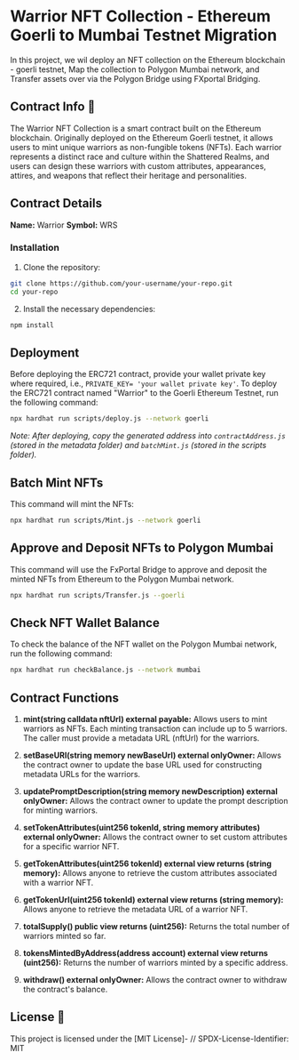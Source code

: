 # Warrior NFT Collection - Ethereum Goerli to Mumbai Testnet Migration

In this project, we wil deploy an NFT collection on the Ethereum blockchain - goerli testnet, Map the collection to Polygon Mumbai network, and Transfer assets over via the Polygon Bridge using FXportal Bridging.

## Contract Info 📑

The Warrior NFT Collection is a smart contract built on the Ethereum blockchain. Originally deployed on the Ethereum Goerli testnet, it allows users to mint unique warriors as non-fungible tokens (NFTs). Each warrior represents a distinct race and culture within the Shattered Realms, and users can design these warriors with custom attributes, appearances, attires, and weapons that reflect their heritage and personalities.

## Contract Details 

**Name:** Warrior
**Symbol:** WRS

### Installation

1. Clone the repository:

```bash
git clone https://github.com/your-username/your-repo.git
cd your-repo
```

2. Install the necessary dependencies:

```bash
npm install
```

## Deployment

Before deploying the ERC721 contract, provide your wallet private key where required, i.e., `PRIVATE_KEY= 'your wallet private key'`. To deploy the ERC721 contract named "Warrior" to the Goerli Ethereum Testnet, run the following command:

```bash
npx hardhat run scripts/deploy.js --network goerli
```

_Note: After deploying, copy the generated address into `contractAddress.js` (stored in the metadata folder) and `batchMint.js` (stored in the scripts folder)._

## Batch Mint NFTs

This command will mint the NFTs:

```bash
npx hardhat run scripts/Mint.js --network goerli
```

## Approve and Deposit NFTs to Polygon Mumbai

This command will use the FxPortal Bridge to approve and deposit the minted NFTs from Ethereum to the Polygon Mumbai network.

```bash
npx hardhat run scripts/Transfer.js --goerli
```

## Check NFT Wallet Balance

To check the balance of the NFT wallet on the Polygon Mumbai network, run the following command:

```bash
npx hardhat run checkBalance.js --network mumbai
```

## Contract Functions

1) **mint(string calldata nftUrl) external payable:** Allows users to mint warriors as NFTs. Each minting transaction can include up to 5 warriors. The caller must provide a metadata URL (nftUrl) for the warriors.

2) **setBaseURI(string memory newBaseUrl) external onlyOwner:** Allows the contract owner to update the base URL used for constructing metadata URLs for the warriors.

3) **updatePromptDescription(string memory newDescription) external onlyOwner:** Allows the contract owner to update the prompt description for minting warriors.

4) **setTokenAttributes(uint256 tokenId, string memory attributes) external onlyOwner:** Allows the contract owner to set custom attributes for a specific warrior NFT.

5) **getTokenAttributes(uint256 tokenId) external view returns (string memory):** Allows anyone to retrieve the custom attributes associated with a warrior NFT.

6) **getTokenUrl(uint256 tokenId) external view returns (string memory):** Allows anyone to retrieve the metadata URL of a warrior NFT.

7) **totalSupply() public view returns (uint256):** Returns the total number of warriors minted so far.

8) **tokensMintedByAddress(address account) external view returns (uint256):** Returns the number of warriors minted by a specific address.

9) **withdraw() external onlyOwner:** Allows the contract owner to withdraw the contract's balance.

## License 🧾

This project is licensed under the [MIT License]- // SPDX-License-Identifier: MIT
